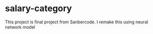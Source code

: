 # salary-category
This project is final project from Sanbercode. I remake this using neural network model
